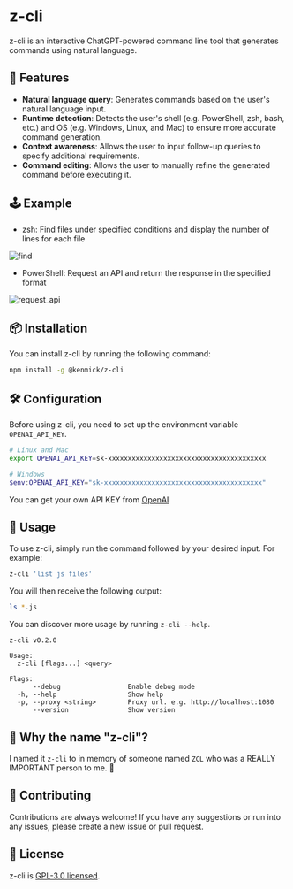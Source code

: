 # z-cli

z-cli is an interactive ChatGPT-powered command line tool that generates commands using natural language.

## 🚀 Features

- **Natural language query**: Generates commands based on the user's natural language input.
- **Runtime detection**: Detects the user's shell (e.g. PowerShell, zsh, bash, etc.) and OS (e.g. Windows, Linux, and Mac) to ensure more accurate command generation.
- **Context awareness**: Allows the user to input follow-up queries to specify additional requirements.
- **Command editing**: Allows the user to manually refine the generated command before executing it.

## 🕹️ Example

- zsh: Find files under specified conditions and display the number of lines for each file

![find](https://user-images.githubusercontent.com/10039224/230420856-51ab0ddc-63ac-40a3-8470-96cb1f9f4af7.gif)

- PowerShell: Request an API and return the response in the specified format

![request_api](https://user-images.githubusercontent.com/10039224/230420901-eb9d188c-8ae0-4618-b98b-dd6c926a08fc.gif)

## 📦 Installation

You can install z-cli by running the following command:

```bash
npm install -g @kenmick/z-cli
```

## 🛠️ Configuration

Before using z-cli, you need to set up the environment variable `OPENAI_API_KEY`.

```bash
# Linux and Mac
export OPENAI_API_KEY=sk-xxxxxxxxxxxxxxxxxxxxxxxxxxxxxxxxxxxxxxxx
```

```powershell
# Windows
$env:OPENAI_API_KEY="sk-xxxxxxxxxxxxxxxxxxxxxxxxxxxxxxxxxxxxxxxx"
```

You can get your own API KEY from [OpenAI](https://platform.openai.com/account/api-keys/)

## 📖 Usage

To use z-cli, simply run the command followed by your desired input. For example:

```bash
z-cli 'list js files'
```

You will then receive the following output:

```bash
ls *.js
```

You can discover more usage by running `z-cli --help`.

```
z-cli v0.2.0

Usage:
  z-cli [flags...] <query>

Flags:
      --debug                 Enable debug mode
  -h, --help                  Show help
  -p, --proxy <string>        Proxy url. e.g. http://localhost:1080
      --version               Show version
```

## 📌 Why the name "z-cli"?

I named it `z-cli` to in memory of someone named `ZCL` who was a REALLY IMPORTANT person to me. 🌷

## 🤝 Contributing

Contributions are always welcome! If you have any suggestions or run into any issues, please create a new issue or pull request.

## 📜 License

z-cli is [GPL-3.0 licensed](https://github.com/kenmick/z-cli/blob/main/LICENSE).
